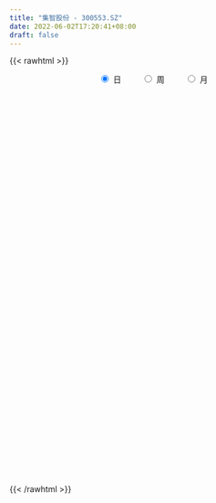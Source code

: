 ```yaml
---
title: "集智股份 - 300553.SZ"
date: 2022-06-02T17:20:41+08:00
draft: false
---
```

{{< rawhtml >}}
    <div style="text-align: center">
        <label style="padding: 1rem;"><input style="margin-right: .5rem" type="radio" name="period" value="D" checked onclick="period_change(this)">日</label>
        <label style="padding: 1rem;"><input style="margin-right: .5rem" type="radio" name="period" value="W" onclick="period_change(this)">周</label>
        <label style="padding: 1rem;"><input style="margin-right: .5rem" type="radio" name="period" value="M" onclick="period_change(this)">月</label>
    </div>
    <div id="chart" style="height: 700px;"></div> 
    <script type="text/javascript">
        const D_v = [2329.0,3218.0,6446.0,6210.93,5413.0,3472.0,4800.0,4028.0,3509.0,3926.0,3252.0,3404.0,7332.0,5811.0,5268.93,4559.0,4743.0,3405.0,14246.03,14517.24,8392.0,5097.0,4588.0,3905.0,3612.0,4736.0,3477.0,4555.0,4463.0,24744.67,15477.93,18235.24,9049.0,8050.0,6042.0,4484.0,4563.0,6042.0,5455.0,4165.0,2946.0,10030.0,7263.0,5226.0,11002.0,15880.93,10803.93,35881.0,49663.0,31903.0,22975.0,14839.0,12667.0,14887.0,21740.27,21833.75,11392.78,16136.78,10083.78,7266.0,20325.63,35066.72,22460.88,16913.0,23971.03,21809.03,20874.0,26190.03,17050.0,13338.85,12682.97,12625.9,11439.97,10590.12,15157.0,12155.0,11850.12,14364.0,7439.0,7422.0,6838.12,5230.12,6929.0,6146.0,4292.0,6129.0,7845.0,7114.0,3621.0,4165.0,4713.23,4066.48,2962.0,3488.0,3769.0,3030.97,2811.0,2035.1,2020.0,2239.0,2726.0,5511.0,5100.0,3158.0,5784.78,9227.0,4596.0,3797.0,4206.0,3359.0,3802.0,2610.0,2772.0,2955.21,4351.12,5575.03,5523.12,4320.0,4572.6,8953.0,4655.0,3219.78,5607.0,4857.0,3695.0,4349.78,3736.0,4301.0,6515.0,6170.0,4360.0,4411.12,7189.0,4974.0,3114.0,5951.0,29745.83,20670.6,28112.6,22133.0,14588.23,10885.0,9249.0,10646.0,8062.0,7560.0,6167.23,5602.85,6278.85,7251.0,6593.0,13162.0,16183.0,14206.0,6502.0,8854.9,7121.0,6992.0,13182.23,8792.0,7131.0,7607.9,8454.0,5835.97,11032.0,4586.0,4579.97,4958.0,3446.31,4913.0,3962.97,5039.0,3428.0,3801.0,3339.31,3458.67,2578.0,2642.0,3744.67,4295.0,3516.0,4230.0,2681.0,4208.0,19968.78,11934.0,6938.0,7583.0,7223.0,7083.0,6014.0,4666.0,6980.0,8033.0,10918.0,10257.38,7114.0,8153.38,6891.0,11172.0,3851.06,5019.0,4678.0,6293.0,3562.0,3738.0,3388.6,3646.0,2891.0,4950.0,6050.97,4335.6,4180.0,3062.0,5387.0,3517.0,3759.0,2635.51,4190.48,4311.0,3551.0,5860.91,4033.0,3569.23,4389.0,3774.1,5553.1,4345.03,4675.87,4747.0,2752.34,2232.0,2849.16,3655.0,3160.0,2194.0,2969.0,2476.0,5694.0,7524.0,6199.0,7689.2,4482.0,5175.0,8563.23,5609.0,3882.0,4386.0,3580.0,5602.0]
const D_histogram = [0.0,0.0089344729,0.0631853053,0.138384387,0.1146041076,0.1242210202,0.1501543267,0.1329204262,0.1064614028,0.1123788749,0.1207921999,0.1364352934,0.1695187513,0.1648259401,0.1312206154,0.0828705856,0.0563425186,0.0147599623,0.1241555354,0.2385624632,0.2461846633,0.2108044808,0.1709052886,0.1164740131,0.0816874611,-0.0010519064,-0.0354789478,-0.1392092585,-0.1593689542,0.0184997514,0.0360683554,0.1461664768,0.161375012,0.1191344132,0.0811191991,0.0424548943,-0.0221277598,-0.1499355246,-0.1450421869,-0.1858119863,-0.208607644,-0.1367804032,-0.0716402257,-0.0988203361,-0.0239471501,0.0082742303,-0.1015411129,0.2263579485,0.4305497163,0.5570059486,0.4360256647,0.3293165578,0.253626406,0.2020444245,0.2712011052,0.2286343154,0.1949711095,0.0667387144,-0.0006023319,-0.0683660166,0.0045214785,0.1291882114,0.0299524198,-0.0289887246,0.0904534088,0.1729218188,0.1515555412,0.2445717815,0.2060125168,0.1280175522,0.0233583121,-0.1481017747,-0.1983049934,-0.2543005363,-0.1770326971,-0.1890017754,-0.2666936155,-0.4211037542,-0.4760608906,-0.5661869143,-0.6225633278,-0.5966141262,-0.5324670292,-0.508430462,-0.5141028549,-0.4954456664,-0.5539235999,-0.6079188952,-0.580859977,-0.5790354437,-0.4679969724,-0.3226156063,-0.2340703878,-0.2037642809,-0.1083391584,-0.0011048263,0.0204822072,0.0688954719,0.079735661,0.0598940133,0.0064089669,-0.1023881879,-0.1901394329,-0.223928186,-0.2094872987,-0.3259170712,-0.3554308998,-0.3089649368,-0.3008472577,-0.2284370143,-0.1119847046,-0.0337656717,0.0528421403,0.1406854905,0.224377708,0.3248201015,0.4342227305,0.5099697048,0.4924803141,0.5701471065,0.5297773564,0.5209943362,0.5376640016,0.5260679628,0.4993552796,0.4723644407,0.3983124783,0.332837322,0.3513546739,0.341611481,0.2660240309,0.2163404362,0.0458817817,-0.0835933382,-0.1344542287,-0.0986070446,0.0875736834,0.110408529,0.2668143658,0.4279333057,0.4562258852,0.4619219877,0.3748842702,0.2442800176,0.0939351853,-0.039417427,-0.1812044826,-0.2285349345,-0.2430159247,-0.2075147366,-0.1739825825,-0.0913535423,0.0619593253,0.1122748078,0.0964163601,0.0096986467,-0.0141620623,-0.0101056554,0.0993274242,0.0716489294,-0.0291936144,-0.067794657,-0.1622087333,-0.1899216171,-0.367309382,-0.4241578064,-0.4423509825,-0.5294421932,-0.5677913399,-0.641846722,-0.5963672759,-0.5414464219,-0.4311987213,-0.3070242185,-0.2424716389,-0.245561832,-0.1997064438,-0.1921301045,-0.1249044525,-0.0739471187,-0.0056948768,0.0959978052,0.1384339436,0.2247902766,0.3387410657,0.4555838575,0.5109162964,0.5740460928,0.5870294319,0.5097656554,0.392865057,0.239122801,0.044276256,-0.1540950415,-0.3158456486,-0.4135351742,-0.5524390778,-0.7399053178,-0.7707972299,-0.6172122159,-0.4790895116,-0.3561687854,-0.2656390607,-0.1465829997,-0.0908590503,-0.0181940696,0.0109055167,-0.0169309187,-0.0138619114,0.0027051505,-0.0605723061,-0.0472715037,-0.0976051757,-0.157521072,-0.2518518399,-0.2250262095,-0.1965457728,-0.1246771481,-0.1056781521,-0.0063382936,0.095406713,0.0980198081,0.020269606,0.0002016337,-0.1830481622,-0.2734824777,-0.2678308016,-0.2667341342,-0.1785972767,-0.0981926088,-0.0578961275,0.0242039453,0.1115541195,0.1775781849,0.2072243321,0.2279975148,0.2339425585,0.2348541736,0.2741475227,0.3871436236,0.4731589901,0.6017698793,0.5938883434,0.6175782491,0.4950338537,0.3659004086,0.2424015621,0.1698373858,0.1121932619,0.0992138353]
const D_fast = [0.0,0.0111680912,0.0812152499,0.1910104284,0.1958811758,0.2365533435,0.3000252317,0.3160214377,0.316177765,0.3501899558,0.3888013309,0.4385532477,0.5140163934,0.5505300672,0.5497298963,0.5220975129,0.5096550756,0.4717625099,0.6121969669,0.7862445105,0.8554128764,0.8727338141,0.875560944,0.8502481718,0.8358834851,0.7528811409,0.7095843626,0.5710517372,0.511049803,0.6935434465,0.7201291393,0.86676888,0.9223211682,0.9098641727,0.8921287583,0.8640781771,0.793963583,0.6286719371,0.5973047281,0.5100819321,0.4351343633,0.4727665033,0.5199966244,0.4681114301,0.5369978285,0.5712877665,0.4360871451,0.8205756936,1.1324048904,1.39811261,1.3861387422,1.3617587747,1.3494752244,1.3484043491,1.4853613061,1.4999530951,1.5150326666,1.40348495,1.3359933208,1.2511381319,1.3251559966,1.4821197824,1.3903720957,1.3241837703,1.4662392558,1.5919381205,1.6084607282,1.7626199139,1.7755637784,1.7295732018,1.6307535398,1.4222680093,1.3224885422,1.2029178653,1.2359275302,1.176708008,1.0323427641,0.7726566868,0.5986843278,0.3670115755,0.1549943301,0.03179,-0.0371796602,-0.1402507084,-0.2744488151,-0.3796530432,-0.5766118767,-0.7825868958,-0.9007429718,-1.0436772994,-1.0496380713,-0.9849106068,-0.9548829852,-0.9755179486,-0.9071776156,-0.8002194902,-0.7735119048,-0.7078747721,-0.6771006678,-0.6819688122,-0.7338516168,-0.8682458186,-1.0035319218,-1.0933027214,-1.1312336588,-1.3291426991,-1.4475142527,-1.4782895239,-1.5453836592,-1.5300826694,-1.4416265359,-1.3718489209,-1.2720305738,-1.1490158509,-1.0092292065,-0.8275817876,-0.609623476,-0.4063840755,-0.3007533876,-0.0805498186,0.0115247704,0.1329903342,0.2840760001,0.403996952,0.5021230886,0.5932233599,0.618749517,0.6364836912,0.7428397116,0.818499389,0.8094179466,0.8138194609,0.6548312519,0.5044577974,0.4199833497,0.4311787727,0.6392529215,0.6896898994,0.9127993277,1.180901594,1.3232506448,1.4444272443,1.4511105943,1.3815763461,1.2547153101,1.1115083411,0.9244201649,0.8199559793,0.744721008,0.7283435118,0.7183800204,0.7781706751,0.946973374,1.0253575583,1.0336032007,0.949310149,0.9219089244,0.9234389174,1.0577038531,1.0479375906,0.9397966433,0.8842469364,0.7492806768,0.6740873888,0.4048722783,0.2419844023,0.1132034806,-0.1062482784,-0.2865452601,-0.5210623226,-0.6246746956,-0.7051154471,-0.7026674268,-0.6552489787,-0.6513143087,-0.7157949598,-0.7198661826,-0.7603223694,-0.7243228306,-0.6918522764,-0.6250237537,-0.4993316204,-0.4222869961,-0.2797330939,-0.0810970384,0.1496417177,0.3327032307,0.5393445503,0.6990852474,0.7492628847,0.7305785506,0.6366169948,0.4528395138,0.2159444559,-0.0247675633,-0.2258408824,-0.5028545555,-0.8752971249,-1.0988883446,-1.0996063845,-1.0812560582,-1.0473775283,-1.0232575687,-0.9408472577,-0.9078380709,-0.8397216075,-0.8078956421,-0.8399648072,-0.8403612777,-0.8231179281,-0.9015384613,-0.9000555348,-0.9747905008,-1.074086665,-1.2313803929,-1.2608113149,-1.2814673214,-1.2407679838,-1.2481885257,-1.1504332406,-1.0248365558,-0.9977185087,-1.0704013093,-1.0904188732,-1.3194307096,-1.4782356445,-1.5395416688,-1.605128535,-1.5616409966,-1.5057844809,-1.4799620315,-1.3918109724,-1.2765722684,-1.1661536567,-1.0847014264,-1.0069288651,-0.9424981818,-0.8828730233,-0.7750427934,-0.5652607866,-0.3609556727,-0.0819023136,0.0586882363,0.2367727043,0.2379867724,0.2003284294,0.1374299735,0.1073251436,0.0777293351,0.0895533674]
const D_slow = [0.0,0.0022336182,0.0180299446,0.0526260413,0.0812770682,0.1123323233,0.149870905,0.1831010115,0.2097163622,0.2378110809,0.2680091309,0.3021179543,0.3444976421,0.3857041271,0.418509281,0.4392269274,0.453312557,0.4570025476,0.4880414314,0.5476820473,0.6092282131,0.6619293333,0.7046556554,0.7337741587,0.754196024,0.7539330474,0.7450633104,0.7102609958,0.6704187572,0.6750436951,0.6840607839,0.7206024031,0.7609461561,0.7907297594,0.8110095592,0.8216232828,0.8160913428,0.7786074617,0.742346915,0.6958939184,0.6437420074,0.6095469066,0.5916368501,0.5669317661,0.5609449786,0.5630135362,0.537628258,0.5942177451,0.7018551742,0.8411066613,0.9501130775,1.032442217,1.0958488184,1.1463599246,1.2141602009,1.2713187797,1.3200615571,1.3367462357,1.3365956527,1.3195041486,1.3206345182,1.352931571,1.360419676,1.3531724948,1.375785847,1.4190163017,1.456905187,1.5180481324,1.5695512616,1.6015556496,1.6073952277,1.570369784,1.5207935356,1.4572184016,1.4129602273,1.3657097834,1.2990363796,1.193760441,1.0747452184,0.9331984898,0.7775576579,0.6284041263,0.495287369,0.3681797535,0.2396540398,0.1157926232,-0.0226882768,-0.1746680006,-0.3198829948,-0.4646418557,-0.5816410988,-0.6622950004,-0.7208125974,-0.7717536676,-0.7988384572,-0.7991146638,-0.793994112,-0.776770244,-0.7568363288,-0.7418628255,-0.7402605837,-0.7658576307,-0.8133924889,-0.8693745354,-0.9217463601,-1.0032256279,-1.0920833529,-1.1693245871,-1.2445364015,-1.3016456551,-1.3296418312,-1.3380832492,-1.3248727141,-1.2897013415,-1.2336069145,-1.1524018891,-1.0438462065,-0.9163537803,-0.7932337017,-0.6506969251,-0.518252586,-0.388004002,-0.2535880016,-0.1220710109,0.002767809,0.1208589192,0.2204370388,0.3036463693,0.3914850377,0.476887908,0.5433939157,0.5974790247,0.6089494702,0.5880511356,0.5544375784,0.5297858173,0.5516792381,0.5792813704,0.6459849619,0.7529682883,0.8670247596,0.9825052565,1.0762263241,1.1372963285,1.1607801248,1.1509257681,1.1056246474,1.0484909138,0.9877369326,0.9358582485,0.8923626029,0.8695242173,0.8850140486,0.9130827506,0.9371868406,0.9396115023,0.9360709867,0.9335445728,0.9583764289,0.9762886612,0.9689902576,0.9520415934,0.9114894101,0.8640090058,0.7721816603,0.6661422087,0.5555544631,0.4231939148,0.2812460798,0.1207843993,-0.0283074197,-0.1636690251,-0.2714687055,-0.3482247601,-0.4088426698,-0.4702331278,-0.5201597388,-0.5681922649,-0.599418378,-0.6179051577,-0.6193288769,-0.5953294256,-0.5607209397,-0.5045233706,-0.4198381041,-0.3059421398,-0.1782130657,-0.0347015425,0.1120558155,0.2394972293,0.3377134936,0.3974941938,0.4085632578,0.3700394975,0.2910780853,0.1876942918,0.0495845223,-0.1353918071,-0.3280911146,-0.4823941686,-0.6021665465,-0.6912087429,-0.757618508,-0.794264258,-0.8169790206,-0.8215275379,-0.8188011588,-0.8230338884,-0.8264993663,-0.8258230787,-0.8409661552,-0.8527840311,-0.877185325,-0.916565593,-0.979528553,-1.0357851054,-1.0849215486,-1.1160908356,-1.1425103736,-1.144094947,-1.1202432688,-1.0957383168,-1.0906709153,-1.0906205068,-1.1363825474,-1.2047531668,-1.2717108672,-1.3383944008,-1.3830437199,-1.4075918721,-1.422065904,-1.4160149177,-1.3881263878,-1.3437318416,-1.2919257586,-1.2349263799,-1.1764407402,-1.1177271969,-1.0491903162,-0.9524044103,-0.8341146627,-0.6836721929,-0.5352001071,-0.3808055448,-0.2570470814,-0.1655719792,-0.1049715887,-0.0625122422,-0.0344639267,-0.0096604679]
const D_data = [['2021-05-24', 27.36, 27.52, 27.36, 27.69],['2021-05-25', 27.77, 27.66, 27.36, 27.99],['2021-05-26', 28.0, 28.43, 28.0, 28.84],['2021-05-27', 28.42, 29.13, 28.3, 29.33],['2021-05-28', 29.0, 28.14, 28.02, 29.26],['2021-05-31', 28.14, 28.63, 27.86, 28.69],['2021-06-01', 28.73, 29.06, 28.44, 29.11],['2021-06-02', 28.8, 28.68, 28.56, 29.27],['2021-06-03', 28.52, 28.57, 28.51, 29.18],['2021-06-04', 28.58, 29.04, 28.52, 29.07],['2021-06-07', 29.09, 29.24, 28.88, 29.35],['2021-06-08', 29.25, 29.54, 28.94, 29.57],['2021-06-09', 29.39, 30.06, 29.12, 30.52],['2021-06-10', 30.22, 29.85, 29.61, 30.99],['2021-06-11', 30.0, 29.56, 29.55, 30.58],['2021-06-15', 29.29, 29.3, 28.89, 29.83],['2021-06-16', 29.58, 29.49, 29.15, 30.25],['2021-06-17', 29.28, 29.21, 29.0, 30.05],['2021-06-18', 29.22, 31.41, 29.22, 31.41],['2021-06-21', 30.9, 32.3, 30.58, 32.57],['2021-06-22', 32.3, 31.57, 31.39, 32.39],['2021-06-23', 31.25, 31.23, 31.12, 31.9],['2021-06-24', 31.23, 31.22, 31.14, 32.17],['2021-06-25', 31.1, 31.0, 30.6, 31.47],['2021-06-28', 30.99, 31.19, 30.56, 31.27],['2021-06-29', 31.19, 30.41, 30.3, 31.9],['2021-06-30', 30.25, 30.79, 30.18, 31.19],['2021-07-01', 30.81, 29.58, 29.58, 31.0],['2021-07-02', 29.65, 30.27, 29.36, 30.34],['2021-07-05', 30.23, 33.22, 30.23, 36.28],['2021-07-06', 32.8, 31.86, 31.49, 33.0],['2021-07-07', 32.17, 33.54, 31.98, 33.71],['2021-07-08', 33.98, 32.92, 32.81, 34.24],['2021-07-09', 32.92, 32.35, 31.99, 33.15],['2021-07-12', 32.36, 32.38, 32.28, 33.32],['2021-07-13', 32.5, 32.33, 31.88, 32.5],['2021-07-14', 32.33, 31.85, 31.55, 32.46],['2021-07-15', 31.66, 30.58, 30.1, 31.85],['2021-07-16', 30.65, 31.9, 30.65, 31.98],['2021-07-19', 31.74, 31.2, 30.8, 31.79],['2021-07-20', 30.93, 31.19, 30.83, 31.36],['2021-07-21', 31.19, 32.46, 31.19, 33.5],['2021-07-22', 32.52, 32.75, 32.31, 33.67],['2021-07-23', 32.61, 31.71, 31.68, 32.86],['2021-07-26', 31.9, 33.15, 31.56, 33.4],['2021-07-27', 32.6, 32.98, 32.51, 34.52],['2021-07-28', 32.61, 31.03, 30.2, 32.96],['2021-07-29', 32.0, 37.24, 31.57, 37.24],['2021-07-30', 38.17, 37.49, 35.5, 39.11],['2021-08-02', 36.89, 37.92, 35.0, 38.2],['2021-08-03', 36.66, 35.36, 35.32, 37.72],['2021-08-04', 34.88, 35.37, 34.76, 36.12],['2021-08-05', 35.2, 35.65, 34.84, 36.33],['2021-08-06', 35.62, 35.95, 33.5, 35.96],['2021-08-09', 35.67, 37.87, 35.41, 38.12],['2021-08-10', 37.87, 36.92, 36.71, 38.83],['2021-08-11', 37.07, 37.18, 36.5, 37.69],['2021-08-12', 37.42, 35.85, 35.8, 38.27],['2021-08-13', 36.05, 36.3, 35.07, 36.74],['2021-08-16', 36.25, 36.09, 35.06, 36.28],['2021-08-17', 36.0, 38.03, 35.52, 38.08],['2021-08-18', 38.6, 39.46, 38.21, 43.95],['2021-08-19', 39.46, 36.98, 36.6, 39.85],['2021-08-20', 36.2, 37.25, 35.33, 37.98],['2021-08-23', 36.93, 39.87, 36.93, 39.87],['2021-08-24', 40.0, 40.26, 39.01, 40.98],['2021-08-25', 40.26, 39.46, 39.16, 42.42],['2021-08-26', 40.27, 41.46, 39.51, 41.92],['2021-08-27', 40.75, 40.36, 39.63, 41.09],['2021-08-30', 39.6, 39.91, 39.26, 40.65],['2021-08-31', 39.32, 39.37, 38.56, 40.5],['2021-09-01', 39.37, 37.96, 37.7, 39.54],['2021-09-02', 37.88, 38.96, 37.86, 39.9],['2021-09-03', 39.48, 38.63, 38.38, 40.24],['2021-09-06', 38.99, 40.39, 38.5, 40.45],['2021-09-07', 40.31, 39.5, 39.2, 40.4],['2021-09-08', 39.72, 38.44, 38.37, 39.83],['2021-09-09', 38.38, 36.75, 36.66, 38.7],['2021-09-10', 37.09, 37.23, 36.42, 37.46],['2021-09-13', 36.99, 36.12, 35.89, 37.43],['2021-09-14', 36.39, 35.79, 35.67, 36.74],['2021-09-15', 35.87, 36.35, 35.28, 36.87],['2021-09-16', 36.6, 36.7, 35.81, 37.34],['2021-09-17', 36.5, 36.08, 35.3, 36.96],['2021-09-22', 36.08, 35.39, 35.31, 36.29],['2021-09-23', 35.21, 35.35, 34.79, 35.94],['2021-09-24', 35.34, 33.86, 33.8, 35.51],['2021-09-27', 34.3, 33.13, 32.62, 34.45],['2021-09-28', 33.1, 33.56, 32.82, 33.87],['2021-09-29', 33.56, 32.8, 32.8, 33.93],['2021-09-30', 33.18, 33.98, 32.81, 34.28],['2021-10-08', 34.39, 34.7, 34.05, 34.92],['2021-10-11', 34.48, 34.3, 33.99, 34.65],['2021-10-12', 34.34, 33.61, 33.3, 34.49],['2021-10-13', 33.42, 34.53, 33.42, 34.8],['2021-10-14', 34.34, 35.07, 34.21, 35.13],['2021-10-15', 34.84, 34.24, 34.08, 35.16],['2021-10-18', 34.17, 34.69, 34.13, 34.8],['2021-10-19', 34.69, 34.33, 34.23, 35.08],['2021-10-20', 34.33, 33.87, 33.69, 34.41],['2021-10-21', 34.0, 33.17, 33.0, 34.0],['2021-10-22', 33.45, 31.89, 31.82, 33.45],['2021-10-25', 32.15, 31.39, 30.91, 32.15],['2021-10-26', 31.49, 31.45, 31.13, 31.95],['2021-10-27', 31.46, 31.7, 30.92, 32.11],['2021-10-28', 31.65, 29.43, 29.22, 31.7],['2021-10-29', 29.17, 29.7, 28.97, 30.08],['2021-11-01', 29.83, 30.27, 29.3, 30.38],['2021-11-02', 30.37, 29.52, 29.2, 30.85],['2021-11-03', 29.66, 30.15, 29.27, 30.4],['2021-11-04', 30.42, 30.89, 29.83, 31.25],['2021-11-05', 30.89, 30.69, 30.42, 31.39],['2021-11-08', 30.42, 31.06, 30.42, 31.24],['2021-11-09', 31.06, 31.44, 30.83, 31.5],['2021-11-10', 31.4, 31.82, 31.1, 31.85],['2021-11-11', 31.8, 32.58, 31.71, 32.83],['2021-11-12', 32.54, 33.41, 32.28, 33.5],['2021-11-15', 33.59, 33.73, 33.21, 33.98],['2021-11-16', 33.5, 33.0, 32.91, 33.93],['2021-11-17', 33.13, 34.68, 32.84, 34.86],['2021-11-18', 34.77, 33.66, 33.65, 35.0],['2021-11-19', 33.66, 34.28, 33.5, 34.58],['2021-11-22', 34.13, 35.0, 34.01, 35.65],['2021-11-23', 34.9, 35.06, 34.71, 35.98],['2021-11-24', 35.17, 35.17, 34.89, 35.45],['2021-11-25', 35.38, 35.42, 34.92, 35.75],['2021-11-26', 35.3, 34.93, 34.45, 35.51],['2021-11-29', 34.63, 34.99, 34.31, 35.44],['2021-11-30', 35.15, 36.24, 34.8, 36.29],['2021-12-01', 36.0, 36.25, 35.8, 37.0],['2021-12-02', 36.5, 35.51, 35.4, 36.5],['2021-12-03', 35.52, 35.77, 35.21, 36.1],['2021-12-06', 35.88, 33.85, 33.69, 36.09],['2021-12-07', 34.27, 33.62, 33.35, 35.35],['2021-12-08', 33.86, 34.11, 33.6, 34.3],['2021-12-09', 34.25, 35.14, 33.84, 35.71],['2021-12-10', 37.23, 37.7, 36.11, 40.97],['2021-12-13', 37.08, 36.38, 36.02, 37.5],['2021-12-14', 36.16, 38.78, 35.8, 39.98],['2021-12-15', 38.41, 40.08, 37.98, 40.1],['2021-12-16', 40.69, 39.4, 39.21, 40.96],['2021-12-17', 39.2, 39.71, 38.72, 40.53],['2021-12-20', 39.71, 38.81, 38.69, 40.4],['2021-12-21', 38.82, 38.08, 37.92, 39.17],['2021-12-22', 38.3, 37.37, 37.26, 38.3],['2021-12-23', 37.55, 37.0, 36.73, 37.69],['2021-12-24', 37.1, 36.22, 36.04, 37.45],['2021-12-27', 36.48, 36.88, 35.91, 37.4],['2021-12-28', 37.1, 37.08, 36.99, 38.0],['2021-12-29', 37.09, 37.72, 36.03, 37.96],['2021-12-30', 37.69, 37.86, 37.69, 38.49],['2021-12-31', 37.98, 38.81, 37.51, 40.29],['2022-01-04', 38.88, 40.45, 38.3, 40.99],['2022-01-05', 40.24, 39.91, 39.28, 40.95],['2022-01-06', 39.71, 39.39, 39.31, 40.52],['2022-01-07', 39.38, 38.4, 38.27, 39.88],['2022-01-10', 38.0, 39.02, 37.81, 39.72],['2022-01-11', 39.28, 39.44, 39.06, 40.5],['2022-01-12', 39.8, 41.24, 39.4, 41.42],['2022-01-13', 41.05, 39.95, 39.89, 41.05],['2022-01-14', 40.19, 38.84, 38.76, 40.39],['2022-01-17', 38.58, 39.34, 38.39, 39.82],['2022-01-18', 39.35, 38.32, 38.05, 39.68],['2022-01-19', 38.18, 38.81, 37.8, 39.42],['2022-01-20', 38.81, 36.27, 36.2, 38.81],['2022-01-21', 36.21, 36.93, 36.08, 37.21],['2022-01-24', 36.92, 36.95, 36.42, 37.51],['2022-01-25', 36.96, 35.48, 35.35, 37.48],['2022-01-26', 35.4, 35.36, 35.06, 36.18],['2022-01-27', 35.48, 34.15, 34.01, 35.8],['2022-01-28', 34.16, 35.08, 34.11, 35.38],['2022-02-07', 36.16, 35.0, 34.55, 36.2],['2022-02-08', 35.01, 35.72, 34.91, 35.9],['2022-02-09', 35.72, 36.19, 35.7, 36.2],['2022-02-10', 36.19, 35.68, 35.22, 36.3],['2022-02-11', 35.5, 34.74, 34.56, 35.66],['2022-02-14', 34.1, 35.22, 34.1, 35.46],['2022-02-15', 35.22, 34.65, 34.3, 35.27],['2022-02-16', 34.68, 35.39, 34.66, 35.6],['2022-02-17', 35.28, 35.34, 35.2, 35.95],['2022-02-18', 35.02, 35.76, 34.66, 35.87],['2022-02-21', 35.76, 36.59, 35.5, 36.78],['2022-02-22', 36.57, 36.25, 35.89, 36.58],['2022-02-23', 36.36, 37.22, 36.27, 37.3],['2022-02-24', 38.0, 38.27, 37.0, 39.98],['2022-02-25', 37.57, 39.2, 37.57, 39.58],['2022-02-28', 39.0, 39.25, 38.25, 39.48],['2022-03-01', 39.1, 40.09, 38.78, 40.24],['2022-03-02', 39.84, 40.14, 39.63, 40.39],['2022-03-03', 40.14, 39.3, 39.15, 40.23],['2022-03-04', 39.2, 38.68, 38.55, 39.5],['2022-03-07', 38.7, 37.79, 37.57, 38.75],['2022-03-08', 37.96, 36.5, 36.3, 38.0],['2022-03-09', 36.5, 35.4, 34.26, 37.11],['2022-03-10', 35.88, 34.74, 34.67, 36.4],['2022-03-11', 34.38, 34.58, 33.0, 34.58],['2022-03-14', 34.11, 33.05, 32.9, 34.27],['2022-03-15', 32.82, 31.03, 30.95, 33.08],['2022-03-16', 31.15, 31.76, 30.71, 31.95],['2022-03-17', 31.86, 33.79, 31.86, 34.28],['2022-03-18', 33.79, 33.87, 33.37, 34.09],['2022-03-21', 33.86, 33.96, 33.45, 34.15],['2022-03-22', 33.95, 33.78, 33.34, 33.95],['2022-03-23', 33.99, 34.43, 33.6, 35.05],['2022-03-24', 34.35, 33.9, 33.69, 34.35],['2022-03-25', 34.34, 34.3, 33.5, 34.77],['2022-03-28', 34.59, 33.91, 33.51, 34.6],['2022-03-29', 33.91, 33.08, 32.83, 33.99],['2022-03-30', 33.18, 33.27, 32.69, 33.67],['2022-03-31', 33.2, 33.37, 32.92, 33.96],['2022-04-01', 33.27, 32.1, 31.94, 33.27],['2022-04-06', 32.12, 32.76, 31.69, 33.13],['2022-04-07', 32.76, 31.68, 31.38, 32.95],['2022-04-08', 31.7, 31.03, 30.91, 31.98],['2022-04-11', 30.95, 29.88, 29.61, 30.98],['2022-04-12', 30.0, 30.88, 29.59, 30.96],['2022-04-13', 30.84, 30.73, 30.23, 31.31],['2022-04-14', 31.08, 31.26, 30.58, 31.31],['2022-04-15', 31.09, 30.59, 30.02, 31.2],['2022-04-18', 30.61, 31.71, 29.89, 31.73],['2022-04-19', 31.42, 32.16, 31.39, 32.19],['2022-04-20', 31.26, 31.12, 30.55, 31.73],['2022-04-21', 30.99, 29.8, 29.78, 30.99],['2022-04-22', 29.8, 30.11, 29.12, 30.47],['2022-04-25', 29.38, 27.28, 27.18, 29.68],['2022-04-26', 27.59, 27.35, 26.54, 27.77],['2022-04-27', 27.0, 27.93, 26.32, 28.0],['2022-04-28', 27.74, 27.49, 26.67, 27.91],['2022-04-29', 27.28, 28.45, 27.1, 28.76],['2022-05-05', 28.6, 28.5, 28.18, 29.11],['2022-05-06', 28.34, 28.06, 27.39, 28.57],['2022-05-09', 27.8, 28.7, 27.8, 28.74],['2022-05-10', 28.41, 29.08, 28.01, 29.08],['2022-05-11', 28.78, 29.15, 28.78, 29.7],['2022-05-12', 28.9, 28.92, 28.55, 29.46],['2022-05-13', 29.12, 28.94, 28.8, 29.36],['2022-05-16', 28.84, 28.84, 28.73, 29.37],['2022-05-17', 28.84, 28.82, 28.08, 29.11],['2022-05-18', 29.29, 29.46, 28.83, 29.78],['2022-05-19', 29.29, 30.92, 29.0, 31.12],['2022-05-20', 30.79, 31.34, 30.65, 31.44],['2022-05-23', 31.28, 32.78, 31.11, 33.33],['2022-05-24', 32.9, 31.79, 31.78, 33.17],['2022-05-25', 31.8, 32.65, 31.71, 32.8],['2022-05-26', 32.65, 30.95, 30.78, 32.66],['2022-05-27', 30.72, 30.5, 30.28, 31.16],['2022-05-30', 30.69, 30.11, 29.89, 30.69],['2022-05-31', 30.11, 30.37, 29.85, 30.5],['2022-06-01', 30.3, 30.31, 30.02, 30.81],['2022-06-02', 30.31, 30.76, 29.88, 30.98]]
const W_v = [21993.0,18718.0,14020.0,11519.0,20437.0,14847.28,37907.84,30151.75,17846.18,25720.44,22360.0,23709.24,20093.9,19233.48,14851.24,15275.5,24378.0,9753.4,6431.0,8400.4,5515.4,11015.18,9681.0,5563.18,6638.0,14973.0,8030.0,9292.0,9725.18,3198.09,1822.38,7542.69,10357.69,12083.0,11217.0,25810.97,23865.5,24985.52,18332.69,40559.74,14490.69,92163.04,51168.82,58500.13,58749.85,52528.77,34614.0,21626.01,22309.76,23222.9,21307.28,15677.51,13855.61,10435.01,7535.3,13041.6,8219.03,6128.01,7438.2,6003.48,5447.25,5820.52,10221.51,13274.4,13828.7,11608.83,11573.39,53274.45,58951.42,41380.6,18719.78,11848.0,8294.8,11588.0,6449.0,17535.0,11510.9,17401.8,13645.9,11253.0,17478.8,29284.14,34131.66,32223.17,26501.06,21522.0,28709.22,33292.25,88656.66,36208.87,8251.08,14584.08,16878.0,10564.27,12988.31,10059.53,134468.58,69039.35,35502.62,26273.61,18553.21,23144.89,54107.79,31748.03,50112.0,58967.25,43962.3,31278.08,45082.4,28857.38,29174.26,37566.62,4403.19,13001.81,18641.76,13056.09,13251.53,13491.82,9803.1,6139.4,5259.5,6262.35,7412.0,11761.0,9536.0,9420.83,13271.26,15261.6,17413.88,19483.01,13792.61,19971.36,24543.0,32818.68,31245.5,17801.97,11341.27,9110.4,27666.19,13297.24,15704.57,12407.0,3751.26,5365.27,8139.0,12966.62,17186.2,8942.47,11369.41,5002.12,12356.94,27092.47,30593.4,19791.6,12587.0,25582.5,20512.55,16441.7,33138.25,31775.94,58210.21,24082.88,13200.9,6886.0,3509.0,22258.27,192213.12,113974.43,74610.51,57091.52,49435.28,81927.97,31545.53,25284.4,29640.0,31159.4,22551.22,40744.85,39909.27,39581.38,23626.0,24633.0,12345.0,10489.71,26754.98,22005.0,20729.0,64432.86,34145.75,24565.5,34060.25,25901.0,26438.0,23777.64,7399.0,15780.0,12707.0,23616.93,19735.0,25067.93,26953.03,36499.24,20843.0,75556.84,26586.0,29630.0,123230.86,97271.0,81187.36,102032.23,109894.09,60677.81,60965.12,32565.24,18266.0,19613.23,4066.48,16060.97,14531.1,27865.78,17774.0,21176.48,25720.38,22244.78,25757.12,50973.83,96389.43,41684.23,38887.7,45745.9,43218.23,37515.87,21860.25,19065.98,16775.67,43021.78,34841.0,40854.38,37181.44,23290.0,20926.57,11577.6,19488.99,21325.14,22737.1,7499.34,14090.16,24862.0,31518.43,17450.0]
const W_histogram = [0.0,0.0491396011,0.0421516579,0.0391830794,0.1760080498,0.3175743161,0.6281896033,0.8228302797,0.8331459789,0.8812057787,0.7767255137,0.803704628,0.5447968025,0.4183360987,0.1278485427,0.08708402,-0.3083144988,-0.5848340855,-0.6778403026,-0.8989304856,-0.9792550525,-1.133386424,-1.161656743,-1.1522207066,-1.0710708477,-0.9678448057,-0.8501581457,-1.0760839417,-1.3607699615,-1.4083517376,-1.318209526,-1.0726279178,-0.6647441216,-0.4640933316,-0.3779039696,0.0291940099,0.3333117552,0.5325689096,0.4100206031,0.4511921569,0.4903234227,0.8230354938,0.8564867291,0.9430830471,0.9892921272,1.0240172383,0.7251109277,0.1921786189,0.0193331817,-0.1274837618,-0.1995836473,-0.2525266735,-0.2167213179,-0.3589695163,-0.4111756618,-0.4734707382,-0.4886050135,-0.4741873489,-0.3566828134,-0.2711715134,-0.131081816,-0.0978455019,-0.3156206297,-0.3301449266,-0.2649012868,-0.1097192306,0.019921165,0.4164433683,0.7747115386,0.6934247493,0.5524651566,0.3949120245,0.3255767537,0.2876239246,0.3115183039,0.3645565994,0.3914071788,0.2144729322,0.0723972328,0.0807065917,0.1513841994,0.3075188995,0.4113278637,0.4600063176,0.5707235154,0.5753744694,0.7021665892,0.5405266528,0.6941878591,0.5080642646,0.2535006888,0.0064595442,-0.1737915028,-0.294676527,-0.2902950252,-0.3894854546,-0.1237560339,0.0456199694,0.0498940746,0.0620286458,0.023429324,0.0462602802,0.1062922715,0.1626393776,0.2727028,0.2798552831,0.3178570639,0.2020848477,0.3254757699,0.3854282786,0.3728795913,0.2208845482,0.0604274049,-0.0262223096,-0.2177239702,-0.259555028,-0.2781813334,-0.3004363721,-0.4571315233,-0.4756840214,-0.4611160157,-0.3553019918,-0.257660653,-0.1498895786,-0.0921314225,-0.0028059926,0.0843982323,0.1240276955,0.1346689767,-0.068367619,-0.1884029767,-0.0576017381,-0.1407053718,0.1330872886,0.073469493,-0.015390777,-0.1032083198,-0.150433813,-0.1674839584,-0.2613481029,-0.2842461535,-0.3642004386,-0.367043192,-0.358858942,-0.351670596,-0.2036447229,-0.0703667253,-0.0405888826,0.0313386031,0.0511760171,0.0914528471,0.2353946787,0.2964688604,0.3004495294,0.3717744241,0.4213726296,0.4340090781,0.4862828357,0.5372156949,0.5406558622,0.3118902859,0.2558270197,0.0921096528,-0.043280621,-0.0586316753,0.0538861964,0.5398334866,0.5292257203,0.4728563867,0.4209524828,0.4878424946,0.2333695753,-0.0616624287,-0.3907601873,-0.6949874589,-0.9820486939,-1.1912862998,-1.4739934233,-1.6543822791,-1.6208432726,-1.6076356433,-1.5091112472,-1.4086149742,-1.1353563835,-0.8389409925,-0.5282361267,-0.388308173,-0.1365937477,-0.002558088,0.0660145004,0.2436115248,0.4503216587,0.5077017651,0.4456215825,0.3677024099,0.3730851549,0.3619006953,0.4039113597,0.4837989528,0.5578858434,0.708059167,0.7522079287,0.7054521116,0.7818898501,0.7682951553,0.7138240246,1.015952306,1.0562912668,1.0486390012,1.047208447,1.185211887,1.0917966543,0.8768010655,0.6108276978,0.2571681091,0.0158351112,-0.1041881743,-0.2169524408,-0.4393765116,-0.7076611319,-0.7860732592,-0.6291703146,-0.4496302252,-0.2783284878,-0.1084105869,0.121540918,0.3818942819,0.2957872231,0.3843765949,0.3854892401,0.3850812475,0.2328923481,-0.0031536385,-0.1830138419,-0.2310201676,-0.0389011781,0.0410232271,-0.1821242657,-0.3667766141,-0.4440330756,-0.616754379,-0.7667371918,-0.8526529348,-0.8945181725,-0.9798448174,-1.004657569,-0.9069024084,-0.6383786789,-0.482211213,-0.333354546]
const W_fast = [0.0,0.0614245014,0.0649744726,0.071801664,0.2526286469,0.4735884922,0.9412511802,1.3415994265,1.5602016204,1.8285628649,1.9182639783,2.1461692497,2.0234606247,2.0015839456,1.7430585253,1.7240650076,1.2515878641,0.828859756,0.5663934633,0.1205706589,-0.2045676711,-0.6420456486,-0.9607301534,-1.2393492936,-1.4259671466,-1.5647023061,-1.6595551825,-2.154501964,-2.7793804741,-3.1790501846,-3.4184603545,-3.4410357258,-3.1993379599,-3.1147105028,-3.1229971333,-2.7086006513,-2.3211549672,-1.9887555854,-2.0087987411,-1.8548291481,-1.6931170266,-1.1546460821,-0.9070731645,-0.5847060847,-0.2911739728,-0.0004445521,-0.1180731308,-0.6029607849,-0.7709729266,-0.9496608106,-1.0716566079,-1.1877313025,-1.2061062764,-1.4380968539,-1.5930969148,-1.7737596758,-1.9110452045,-2.015174377,-1.986840545,-1.9691221233,-1.8618028799,-1.8530279413,-2.1497082265,-2.246768755,-2.2477504369,-2.1199981884,-1.9853775015,-1.4847444562,-0.9327984012,-0.8407290032,-0.8435723067,-0.9023974327,-0.8903385151,-0.856385363,-0.7546114077,-0.6104339624,-0.4857315882,-0.6090476018,-0.733023993,-0.7045379862,-0.5960143286,-0.3629999037,-0.1563589736,0.0073210597,0.2607191363,0.4092137077,0.7115474749,0.6850392016,1.0122473726,0.9531398443,0.7619514407,0.5165251821,0.2928262595,0.0982721035,0.030079849,-0.166481944,0.0683084682,0.2490894638,0.2658370876,0.2934788204,0.2607368296,0.2951328558,0.381737915,0.4787448655,0.6569839878,0.7341002918,0.8515663385,0.7863153343,0.9910751989,1.1473847772,1.2280559878,1.1312820818,0.9859317897,0.8927264978,0.6467938446,0.5400740298,0.4519023911,0.3545382594,0.0835602273,-0.0539132761,-0.1546242743,-0.1376357484,-0.1044095728,-0.0341108931,0.0006144075,0.0892383391,0.1975421222,0.2681785092,0.3124870346,0.0923585341,-0.0747775678,0.0416232364,-0.0766567403,0.2304077423,0.1891573198,0.0964493556,-0.0171702671,-0.1020042135,-0.1609253486,-0.3201265188,-0.4140861078,-0.5850905025,-0.6796940539,-0.7612245394,-0.8419538424,-0.74483915,-0.6291528337,-0.6095222117,-0.5297600753,-0.497128657,-0.4339886152,-0.2311981139,-0.096006717,-0.0169136657,0.147354835,0.3022961979,0.4234349159,0.5972793825,0.7825161653,0.9211202982,0.7703272934,0.7782207821,0.6375308284,0.4913203994,0.4613114263,0.587300847,1.2082065089,1.3299051727,1.3917499357,1.4450841526,1.6339347879,1.4378042625,1.1273566513,0.7005688459,0.2225947095,-0.3099786989,-0.8170378798,-1.4682433591,-2.0622277847,-2.4338995963,-2.8226008779,-3.1013542936,-3.3530117641,-3.3635922693,-3.2769121264,-3.0982662923,-3.0554153818,-2.8378493935,-2.7044532557,-2.6193770423,-2.3808771367,-2.0615865881,-1.8772810404,-1.8279558273,-1.8139493974,-1.7152953638,-1.6360046495,-1.4930161452,-1.2921788139,-1.0786204625,-0.7514323471,-0.5192316032,-0.3896243924,-0.1177141914,0.0607649027,0.1847497781,0.740866136,1.0452779134,1.2997853981,1.5601569557,1.9944633674,2.1739972983,2.1782019759,2.0649355326,1.7755679713,1.5381937512,1.392123422,1.2251210454,0.8928528466,0.4476529434,0.1727225013,0.1723328672,0.2394654004,0.3411850158,0.4840002699,0.7443370044,1.1001639387,1.0880036857,1.2726872062,1.3701721615,1.4660344807,1.3720686684,1.1352342722,0.9096206082,0.8038592406,0.9862529357,1.0764331476,0.8077545883,0.5314080865,0.3431433561,0.0162334579,-0.3254336528,-0.6245126295,-0.8900074103,-1.2202952596,-1.4962724035,-1.6252428449,-1.5163137852,-1.4806991226,-1.4151810921]
const W_slow = [0.0,0.0122849003,0.0228228147,0.0326185846,0.0766205971,0.1560141761,0.3130615769,0.5187691468,0.7270556415,0.9473570862,1.1415384646,1.3424646217,1.4786638223,1.5832478469,1.6152099826,1.6369809876,1.5599023629,1.4136938415,1.2442337659,1.0195011445,0.7746873814,0.4913407754,0.2009265896,-0.087128587,-0.3548962989,-0.5968575004,-0.8093970368,-1.0784180222,-1.4186105126,-1.770698447,-2.1002508285,-2.3684078079,-2.5345938383,-2.6506171712,-2.7450931636,-2.7377946612,-2.6544667224,-2.521324495,-2.4188193442,-2.306021305,-2.1834404493,-1.9776815759,-1.7635598936,-1.5277891318,-1.2804661,-1.0244617904,-0.8431840585,-0.7951394038,-0.7903061083,-0.8221770488,-0.8720729606,-0.935204629,-0.9893849585,-1.0791273376,-1.181921253,-1.3002889376,-1.422440191,-1.5409870282,-1.6301577315,-1.6979506099,-1.7307210639,-1.7551824394,-1.8340875968,-1.9166238284,-1.9828491501,-2.0102789578,-2.0052986665,-1.9011878244,-1.7075099398,-1.5341537525,-1.3960374633,-1.2973094572,-1.2159152688,-1.1440092876,-1.0661297116,-0.9749905618,-0.8771387671,-0.823520534,-0.8054212258,-0.7852445779,-0.7473985281,-0.6705188032,-0.5676868373,-0.4526852579,-0.310004379,-0.1661607617,0.0093808856,0.1445125488,0.3180595136,0.4450755797,0.5084507519,0.510065638,0.4666177623,0.3929486305,0.3203748742,0.2230035106,0.1920645021,0.2034694944,0.2159430131,0.2314501745,0.2373075055,0.2488725756,0.2754456435,0.3161054879,0.3842811879,0.4542450087,0.5337092746,0.5842304866,0.665599429,0.7619564987,0.8551763965,0.9103975336,0.9255043848,0.9189488074,0.8645178149,0.7996290578,0.7300837245,0.6549746315,0.5406917506,0.4217707453,0.3064917414,0.2176662434,0.1532510802,0.1157786855,0.0927458299,0.0920443318,0.1131438898,0.1441508137,0.1778180579,0.1607261531,0.113625409,0.0992249744,0.0640486315,0.0973204536,0.1156878269,0.1118401326,0.0860380527,0.0484295994,0.0065586098,-0.0587784159,-0.1298399543,-0.2208900639,-0.3126508619,-0.4023655974,-0.4902832464,-0.5411944271,-0.5587861084,-0.5689333291,-0.5610986783,-0.548304674,-0.5254414623,-0.4665927926,-0.3924755775,-0.3173631951,-0.2244195891,-0.1190764317,-0.0105741622,0.1109965468,0.2453004705,0.380464436,0.4584370075,0.5223937624,0.5454211756,0.5346010204,0.5199431016,0.5334146507,0.6683730223,0.8006794524,0.9188935491,1.0241316698,1.1460922934,1.2044346872,1.18901908,1.0913290332,0.9175821685,0.672069995,0.37424842,0.0057500642,-0.4078455056,-0.8130563237,-1.2149652345,-1.5922430464,-1.9443967899,-2.2282358858,-2.4379711339,-2.5700301656,-2.6671072088,-2.7012556458,-2.7018951678,-2.6853915427,-2.6244886615,-2.5119082468,-2.3849828055,-2.2735774099,-2.1816518074,-2.0883805187,-1.9979053448,-1.8969275049,-1.7759777667,-1.6365063059,-1.4594915141,-1.2714395319,-1.095076504,-0.8996040415,-0.7075302527,-0.5290742465,-0.27508617,-0.0110133533,0.251146397,0.5129485087,0.8092514805,1.082200644,1.3014009104,1.4541078348,1.5183998621,1.5223586399,1.4963115964,1.4420734862,1.3322293583,1.1553140753,0.9587957605,0.8015031818,0.6890956255,0.6195135036,0.5924108569,0.6227960864,0.7182696568,0.7922164626,0.8883106113,0.9846829214,1.0809532332,1.1391763203,1.1383879106,1.0926344502,1.0348794082,1.0251541137,1.0354099205,0.9898788541,0.8981847006,0.7871764317,0.6329878369,0.441303539,0.2281403053,0.0045107622,-0.2404504422,-0.4916148344,-0.7183404365,-0.8779351063,-0.9984879095,-1.081826546]
const W_data = [['2017-07-21', 50.55, 43.96, 43.61, 50.7],['2017-07-28', 43.51, 44.73, 42.8, 46.33],['2017-08-04', 44.74, 44.18, 44.1, 45.8],['2017-08-11', 44.16, 44.24, 43.23, 45.45],['2017-08-18', 44.39, 46.45, 44.16, 47.63],['2017-08-25', 46.45, 47.48, 46.07, 47.85],['2017-09-01', 47.51, 51.24, 47.51, 53.35],['2017-09-08', 51.24, 51.8, 50.81, 54.55],['2017-09-15', 51.8, 50.8, 50.51, 53.7],['2017-09-22', 50.8, 52.24, 49.81, 54.5],['2017-09-29', 51.92, 50.99, 48.98, 53.53],['2017-10-13', 51.71, 53.24, 51.0, 54.77],['2017-10-20', 53.24, 49.77, 48.5, 53.24],['2017-10-27', 49.78, 50.99, 49.04, 51.85],['2017-11-03', 50.03, 48.25, 48.0, 51.05],['2017-11-10', 48.73, 50.8, 48.11, 51.51],['2017-11-17', 51.2, 45.31, 45.01, 52.48],['2017-11-24', 45.51, 44.83, 43.21, 46.73],['2017-12-01', 44.5, 45.81, 43.96, 45.99],['2017-12-08', 45.91, 42.88, 41.01, 45.91],['2017-12-15', 43.13, 43.2, 42.25, 43.55],['2017-12-22', 43.21, 40.88, 40.43, 47.28],['2017-12-29', 40.88, 41.09, 39.12, 41.1],['2018-01-05', 41.65, 40.59, 40.12, 41.65],['2018-01-12', 40.5, 40.81, 40.02, 41.36],['2018-01-19', 40.79, 40.7, 39.49, 43.55],['2018-01-26', 40.5, 40.65, 39.51, 41.17],['2018-02-02', 40.6, 35.14, 34.58, 40.6],['2018-02-09', 35.13, 31.86, 31.46, 35.47],['2018-02-14', 31.75, 32.59, 31.75, 32.93],['2018-02-23', 32.81, 33.06, 32.55, 33.28],['2018-03-02', 33.03, 34.64, 33.03, 35.23],['2018-03-09', 34.69, 37.4, 34.62, 37.85],['2018-03-16', 37.4, 35.63, 34.9, 38.82],['2018-03-23', 35.41, 34.25, 34.03, 37.49],['2018-03-30', 33.44, 39.08, 31.06, 40.15],['2018-04-04', 39.18, 39.48, 37.77, 41.23],['2018-04-13', 38.89, 39.51, 36.8, 40.42],['2018-04-20', 39.46, 35.71, 35.6, 39.68],['2018-04-27', 35.49, 37.55, 34.51, 42.82],['2018-05-04', 37.17, 37.8, 35.68, 38.11],['2018-05-11', 37.5, 42.72, 37.05, 49.68],['2018-05-18', 42.56, 40.37, 39.66, 43.1],['2018-05-25', 40.5, 41.85, 40.27, 43.3],['2018-06-01', 41.2, 42.28, 39.7, 43.82],['2018-06-08', 41.68, 43.0, 41.68, 45.24],['2018-06-15', 42.2, 38.67, 37.69, 43.97],['2018-06-22', 38.27, 33.73, 32.5, 38.27],['2018-06-29', 34.28, 36.3, 33.05, 36.58],['2018-07-06', 36.48, 35.6, 34.06, 37.46],['2018-07-13', 35.6, 35.69, 34.43, 36.5],['2018-07-20', 35.46, 35.28, 34.45, 36.9],['2018-07-27', 35.28, 36.02, 35.2, 36.89],['2018-08-03', 35.75, 33.12, 32.61, 35.98],['2018-08-10', 33.03, 33.25, 32.0, 33.5],['2018-08-17', 32.83, 32.28, 31.46, 37.0],['2018-08-24', 32.19, 32.08, 31.75, 33.11],['2018-08-31', 32.66, 31.85, 31.65, 33.02],['2018-09-07', 31.9, 32.94, 31.68, 33.0],['2018-09-14', 32.58, 32.6, 32.2, 33.5],['2018-09-21', 32.63, 33.49, 32.23, 33.6],['2018-09-28', 33.49, 32.28, 32.0, 33.8],['2018-10-12', 32.0, 28.21, 27.21, 32.0],['2018-10-19', 28.6, 29.6, 26.71, 30.17],['2018-10-26', 29.99, 30.22, 28.7, 31.7],['2018-11-02', 30.1, 31.51, 29.63, 31.64],['2018-11-09', 31.51, 31.64, 30.12, 32.03],['2018-11-16', 31.54, 36.31, 31.26, 38.74],['2018-11-23', 35.2, 38.1, 35.2, 38.97],['2018-11-30', 36.45, 33.7, 32.32, 36.45],['2018-12-07', 34.2, 32.64, 32.4, 34.64],['2018-12-14', 32.69, 31.81, 31.78, 33.6],['2018-12-21', 31.61, 32.41, 31.31, 32.47],['2018-12-28', 32.39, 32.59, 32.0, 33.47],['2019-01-04', 32.62, 33.41, 32.01, 33.45],['2019-01-11', 33.48, 34.11, 33.13, 34.45],['2019-01-18', 34.22, 34.17, 33.35, 34.59],['2019-01-25', 34.17, 31.33, 31.29, 34.58],['2019-02-01', 31.33, 30.9, 29.88, 31.83],['2019-02-15', 30.9, 32.37, 30.9, 32.49],['2019-02-22', 32.58, 33.35, 32.16, 33.51],['2019-03-01', 33.48, 35.12, 33.33, 35.57],['2019-03-08', 35.13, 35.37, 35.05, 37.58],['2019-03-15', 36.0, 35.37, 34.88, 38.0],['2019-03-22', 35.45, 36.94, 35.33, 37.57],['2019-03-29', 36.69, 36.35, 35.36, 37.34],['2019-04-04', 36.73, 38.74, 36.35, 40.71],['2019-04-12', 39.1, 35.54, 35.22, 39.1],['2019-04-19', 36.03, 40.0, 35.25, 44.78],['2019-04-26', 39.63, 36.19, 35.58, 41.93],['2019-04-30', 35.98, 34.51, 30.85, 36.2],['2019-05-10', 33.37, 33.42, 31.16, 33.9],['2019-05-17', 33.04, 33.1, 32.52, 33.96],['2019-05-24', 32.8, 32.9, 32.12, 34.1],['2019-05-31', 32.9, 33.97, 32.7, 34.49],['2019-06-06', 33.92, 32.18, 32.14, 34.18],['2019-06-14', 32.2, 37.03, 31.75, 45.98],['2019-06-21', 38.0, 37.0, 34.21, 38.0],['2019-06-28', 36.99, 35.47, 34.58, 36.99],['2019-07-05', 35.8, 35.69, 35.01, 36.99],['2019-07-12', 35.45, 35.05, 33.66, 35.8],['2019-07-19', 34.8, 35.84, 34.77, 36.49],['2019-07-26', 35.12, 36.63, 35.12, 38.2],['2019-08-02', 36.63, 37.05, 36.1, 38.1],['2019-08-09', 36.98, 38.4, 35.55, 38.5],['2019-08-16', 38.2, 37.71, 37.01, 40.67],['2019-08-23', 38.01, 38.53, 37.88, 40.36],['2019-08-30', 38.05, 36.68, 36.17, 38.86],['2019-09-06', 36.72, 40.0, 36.72, 40.87],['2019-09-12', 40.0, 40.09, 39.2, 40.68],['2019-09-20', 40.27, 39.73, 38.03, 40.29],['2019-09-27', 39.89, 37.9, 37.18, 40.99],['2019-09-30', 37.94, 37.19, 37.19, 38.28],['2019-10-11', 37.19, 37.59, 36.1, 37.86],['2019-10-18', 37.95, 35.55, 35.02, 37.95],['2019-10-25', 36.0, 36.72, 35.3, 37.37],['2019-11-01', 36.33, 36.74, 35.7, 39.79],['2019-11-08', 36.52, 36.45, 32.56, 37.25],['2019-11-15', 35.83, 34.06, 33.89, 36.47],['2019-11-22', 33.98, 35.01, 33.98, 35.5],['2019-11-29', 35.12, 35.09, 34.15, 35.17],['2019-12-06', 35.0, 36.27, 34.9, 36.62],['2019-12-13', 36.27, 36.5, 35.66, 36.63],['2019-12-20', 36.62, 37.04, 36.35, 37.7],['2019-12-27', 36.67, 36.78, 36.31, 37.58],['2020-01-03', 36.7, 37.55, 36.1, 37.86],['2020-01-10', 37.55, 38.05, 36.95, 38.3],['2020-01-17', 38.12, 37.9, 37.61, 39.25],['2020-01-23', 37.58, 37.8, 37.58, 39.67],['2020-02-07', 34.02, 34.65, 32.5, 35.25],['2020-02-14', 34.8, 34.73, 34.38, 36.09],['2020-02-21', 34.73, 37.82, 34.73, 38.17],['2020-02-28', 37.76, 35.2, 34.99, 38.62],['2020-03-06', 35.95, 40.2, 35.07, 40.29],['2020-03-13', 39.6, 36.7, 34.4, 40.12],['2020-03-20', 36.94, 35.97, 34.66, 37.31],['2020-03-27', 35.3, 35.47, 34.46, 35.98],['2020-04-03', 35.0, 35.52, 34.43, 35.96],['2020-04-10', 35.94, 35.6, 35.33, 38.68],['2020-04-17', 35.5, 34.16, 34.01, 35.5],['2020-04-24', 34.01, 34.5, 33.84, 37.81],['2020-04-30', 34.79, 33.22, 32.5, 36.5],['2020-05-08', 32.71, 33.63, 32.62, 33.8],['2020-05-15', 33.68, 33.44, 33.24, 33.86],['2020-05-22', 33.58, 33.12, 32.91, 33.82],['2020-05-29', 32.5, 35.01, 32.5, 35.74],['2020-06-05', 35.5, 35.4, 34.42, 36.2],['2020-06-12', 35.12, 34.42, 34.0, 35.63],['2020-06-19', 34.38, 35.14, 33.95, 35.46],['2020-06-24', 35.29, 34.69, 34.55, 35.32],['2020-07-03', 34.7, 35.09, 33.83, 35.4],['2020-07-10', 35.1, 36.95, 35.09, 37.79],['2020-07-17', 36.96, 36.62, 35.11, 38.99],['2020-07-24', 36.96, 36.27, 36.27, 38.5],['2020-07-31', 36.69, 37.55, 35.85, 37.66],['2020-08-07', 37.56, 37.9, 37.5, 39.71],['2020-08-14', 37.83, 37.94, 36.33, 39.48],['2020-08-21', 37.81, 38.99, 37.61, 39.1],['2020-08-28', 38.61, 39.69, 37.19, 40.68],['2020-09-04', 39.99, 39.72, 38.39, 40.39],['2020-09-11', 39.57, 36.6, 35.03, 42.0],['2020-09-18', 37.45, 38.29, 36.7, 38.58],['2020-09-25', 38.29, 36.56, 36.45, 38.66],['2020-09-30', 36.65, 36.2, 35.5, 36.79],['2020-10-09', 36.98, 37.33, 36.62, 37.59],['2020-10-16', 37.6, 39.27, 37.38, 39.39],['2020-10-23', 39.21, 45.9, 38.38, 53.5],['2020-10-30', 45.42, 41.5, 41.48, 46.47],['2020-11-06', 41.7, 41.27, 40.82, 44.28],['2020-11-13', 41.44, 41.53, 40.3, 44.38],['2020-11-20', 41.19, 43.58, 39.0, 43.95],['2020-11-27', 43.37, 39.5, 37.58, 47.6],['2020-12-04', 37.59, 37.74, 37.59, 39.53],['2020-12-11', 38.07, 35.6, 35.15, 38.07],['2020-12-18', 35.71, 33.9, 33.06, 36.1],['2020-12-25', 34.22, 31.95, 31.28, 34.69],['2020-12-31', 31.95, 30.78, 30.26, 32.28],['2021-01-08', 30.97, 27.48, 26.84, 31.69],['2021-01-15', 27.49, 26.22, 24.66, 27.64],['2021-01-22', 26.22, 27.1, 26.01, 28.38],['2021-01-29', 27.19, 25.53, 25.16, 27.19],['2021-02-05', 25.61, 25.45, 25.04, 27.22],['2021-02-10', 25.2, 24.59, 24.0, 25.55],['2021-02-19', 24.87, 26.45, 24.75, 26.53],['2021-02-26', 26.95, 27.16, 26.11, 27.48],['2021-03-05', 27.16, 28.08, 26.88, 28.13],['2021-03-12', 27.75, 26.42, 25.64, 28.57],['2021-03-19', 26.42, 28.29, 26.21, 33.6],['2021-03-26', 28.29, 27.42, 27.1, 28.55],['2021-04-02', 27.45, 26.79, 26.0, 27.65],['2021-04-09', 27.0, 28.57, 26.85, 29.38],['2021-04-16', 28.9, 29.89, 27.62, 30.15],['2021-04-23', 29.89, 28.77, 28.61, 30.5],['2021-04-30', 28.4, 27.31, 27.02, 28.87],['2021-05-07', 27.6, 26.74, 26.34, 27.61],['2021-05-14', 26.7, 27.58, 26.34, 27.79],['2021-05-21', 27.6, 27.36, 26.8, 27.79],['2021-05-28', 27.36, 28.14, 27.36, 29.33],['2021-06-04', 28.14, 29.04, 27.86, 29.27],['2021-06-11', 29.09, 29.56, 28.88, 30.99],['2021-06-18', 29.29, 31.41, 28.89, 31.41],['2021-06-25', 30.9, 31.0, 30.58, 32.57],['2021-07-02', 30.99, 30.27, 29.36, 31.9],['2021-07-09', 30.23, 32.35, 30.23, 36.28],['2021-07-16', 32.36, 31.9, 30.1, 33.32],['2021-07-23', 31.74, 31.71, 30.8, 33.67],['2021-07-30', 31.9, 37.49, 30.2, 39.11],['2021-08-06', 36.89, 35.95, 33.5, 38.2],['2021-08-13', 35.67, 36.3, 35.07, 38.83],['2021-08-20', 36.25, 37.25, 35.06, 43.95],['2021-08-27', 36.93, 40.36, 36.93, 42.42],['2021-09-03', 39.6, 38.63, 37.7, 40.65],['2021-09-10', 38.99, 37.23, 36.42, 40.45],['2021-09-17', 36.99, 36.08, 35.28, 37.43],['2021-09-24', 36.08, 33.86, 33.8, 36.29],['2021-09-30', 34.3, 33.98, 32.62, 34.45],['2021-10-08', 34.39, 34.7, 34.05, 34.92],['2021-10-15', 34.48, 34.24, 33.3, 35.16],['2021-10-22', 34.17, 31.89, 31.82, 35.08],['2021-10-29', 32.15, 29.7, 28.97, 32.15],['2021-11-05', 29.83, 30.69, 29.2, 31.39],['2021-11-12', 30.42, 33.41, 30.42, 33.5],['2021-11-19', 33.59, 34.28, 32.84, 35.0],['2021-11-26', 34.13, 34.93, 34.01, 35.98],['2021-12-03', 34.63, 35.77, 34.31, 37.0],['2021-12-10', 35.88, 37.7, 33.35, 40.97],['2021-12-17', 37.08, 39.71, 35.8, 40.96],['2021-12-24', 39.71, 36.22, 36.04, 40.4],['2021-12-31', 36.48, 38.81, 35.91, 40.29],['2022-01-07', 38.88, 38.4, 38.27, 40.99],['2022-01-14', 38.0, 38.84, 37.81, 41.42],['2022-01-21', 38.58, 36.93, 36.08, 39.82],['2022-01-28', 36.92, 35.08, 34.01, 37.51],['2022-02-11', 36.16, 34.74, 34.55, 36.3],['2022-02-18', 34.1, 35.76, 34.1, 35.95],['2022-02-25', 35.76, 39.2, 35.5, 39.98],['2022-03-04', 39.0, 38.68, 38.25, 40.39],['2022-03-11', 38.7, 34.58, 33.0, 38.75],['2022-03-18', 34.11, 33.87, 30.71, 34.28],['2022-03-25', 33.86, 34.3, 33.34, 35.05],['2022-04-01', 34.59, 32.1, 31.94, 34.6],['2022-04-08', 32.12, 31.03, 30.91, 33.13],['2022-04-15', 30.95, 30.59, 29.59, 31.31],['2022-04-22', 30.61, 30.11, 29.12, 32.19],['2022-04-29', 29.38, 28.45, 26.32, 29.68],['2022-05-06', 28.6, 28.06, 27.39, 29.11],['2022-05-13', 27.8, 28.94, 27.8, 29.7],['2022-05-20', 28.84, 31.34, 28.08, 31.44],['2022-05-27', 31.28, 30.5, 30.28, 33.33],['2022-06-02', 30.69, 30.76, 29.85, 30.98]]
const M_v = [121.23,349488.63,179871.1,135781.87,158691.91,283425.08,106691.18,111034.19,103380.51,97055.83,90191.12,102180.37,70092.86,61931.9,36312.98,40774.18,23050.34,62428.66,107743.45,260248.52,145902.55,78880.3,40541.95,24709.45,42743.61,171369.69,50450.58,64735.6,55715.43,118485.4,195118.08,55014.66,249070.08,140725.04,197422.12,145083.85,53693.01,38952.0,38990.82,51348.1,77789.98,96431.42,74961.4,30222.15,46375.04,98546.57,102474.0,127356.93,331954.82,273401.28,129844.55,143861.5,74222.69,159582.11,116472.89,62974.93,116608.2,264021.7,416406.5,166065.58,62524.33,97731.64,242876.31,148340.25,85801.43,144104.42,81179.8,86237.93,9182.0]
const M_histogram = [0.0,4.9784159544,6.129555338,5.7054313185,5.2566280631,4.6335092679,3.1893339477,1.458517383,0.0183536306,-1.4500837719,-1.9491105982,-2.2560128979,-2.5252878231,-2.8615117189,-3.2168269096,-3.5083723676,-3.7628338498,-3.4526604801,-3.1894540453,-2.5984531971,-2.4390673976,-2.2868860297,-2.2664300273,-2.0927854974,-1.9512644857,-1.5494988844,-1.2599699732,-1.1532884348,-0.649167385,-0.197854885,0.0127175951,0.1442943142,0.3493197099,0.6418060338,0.7521448108,0.844841395,0.822692473,0.7227412001,0.7556685404,0.8243990061,0.6797064742,0.5374684093,0.348116921,0.3432230416,0.3047227318,0.4775022305,0.6870464395,0.598844169,0.8627091946,0.7724019162,0.2205727733,-0.4638307634,-0.7553291062,-0.9035369206,-0.9106228844,-0.7680972038,-0.4839117882,0.1650008624,0.7005231947,0.6713506565,0.359075049,0.5754146436,0.857071515,0.7608983501,0.9353754974,0.6268452054,0.0915851256,-0.1214214952,-0.2186440134]
const M_fast = [0.0,6.223019943,8.9065481611,9.9087819712,10.7741357316,11.3093942534,10.6625524201,9.2963652011,7.8607898564,6.029831511,5.0435270351,4.1726215109,3.2720246299,2.2204228044,1.0609008863,-0.1077376636,-1.3029076083,-1.8558993586,-2.3900564352,-2.4486688862,-2.8990499361,-3.3185900756,-3.8647415801,-4.2142934245,-4.5605885343,-4.5461976541,-4.5716612362,-4.7533018064,-4.4114726029,-4.0096238241,-3.7958719453,-3.6282216476,-3.3358663245,-2.8829284921,-2.5845535124,-2.2806465794,-2.0971223832,-2.0163883561,-1.7945438807,-1.5197136634,-1.4944795768,-1.5023505394,-1.6046727974,-1.5237609164,-1.4860805433,-1.193925487,-0.8126196681,-0.7511108964,-0.2715685722,-0.1687753714,-0.6654613211,-1.4658225486,-1.9461531679,-2.3202452124,-2.5549868973,-2.6044855177,-2.4412780492,-1.7511151829,-1.040462052,-0.9017969261,-1.1243037713,-0.7641105158,-0.2681857657,-0.174134343,0.2341866787,0.0823676879,-0.4299961104,-0.673358105,-0.8252416266]
const M_slow = [0.0,1.2446039886,2.7769928231,4.2033506527,5.5175076685,6.6758849855,7.4732184724,7.8378478182,7.8424362258,7.4799152828,6.9926376333,6.4286344088,5.797312453,5.0819345233,4.2777277959,3.400634704,2.4599262415,1.5967611215,0.7993976102,0.1497843109,-0.4599825385,-1.0317040459,-1.5983115527,-2.1215079271,-2.6093240485,-2.9966987696,-3.311691263,-3.6000133716,-3.7623052179,-3.8117689391,-3.8085895404,-3.7725159618,-3.6851860343,-3.5247345259,-3.3366983232,-3.1254879744,-2.9198148562,-2.7391295562,-2.5502124211,-2.3441126695,-2.174186051,-2.0398189487,-1.9527897184,-1.866983958,-1.7908032751,-1.6714277175,-1.4996661076,-1.3499550654,-1.1342777667,-0.9411772877,-0.8860340943,-1.0019917852,-1.1908240617,-1.4167082919,-1.644364013,-1.8363883139,-1.957366261,-1.9161160454,-1.7409852467,-1.5731475826,-1.4833788203,-1.3395251594,-1.1252572807,-0.9350326931,-0.7011888188,-0.5444775174,-0.521581236,-0.5519366098,-0.6065976132]
const M_data = [['2016-10-31', 16.9, 35.93, 16.9, 35.93],['2016-11-30', 39.52, 113.94, 39.52, 125.66],['2016-12-30', 113.5, 87.35, 85.02, 115.55],['2017-01-26', 88.0, 74.83, 69.11, 90.46],['2017-02-28', 75.2, 77.25, 72.28, 83.58],['2017-03-31', 77.01, 77.0, 76.08, 89.5],['2017-04-28', 76.92, 65.25, 60.83, 81.98],['2017-05-31', 65.35, 56.0, 54.35, 69.59],['2017-06-30', 55.2, 52.75, 50.18, 57.5],['2017-07-31', 52.99, 45.02, 42.8, 59.0],['2017-08-31', 45.43, 51.5, 43.23, 53.35],['2017-09-29', 51.35, 50.99, 48.98, 54.55],['2017-10-31', 51.71, 48.85, 48.12, 54.77],['2017-11-30', 48.7, 44.98, 43.21, 52.48],['2017-12-29', 45.08, 41.09, 39.12, 47.28],['2018-01-31', 41.65, 37.98, 37.64, 43.55],['2018-02-28', 38.1, 34.46, 31.46, 38.1],['2018-03-30', 34.25, 39.08, 31.06, 40.15],['2018-04-27', 39.18, 37.55, 34.51, 42.82],['2018-05-31', 37.17, 41.72, 35.68, 49.68],['2018-06-29', 42.2, 36.3, 32.5, 45.24],['2018-07-31', 36.48, 35.05, 34.06, 37.46],['2018-08-31', 35.2, 31.85, 31.46, 37.0],['2018-09-28', 31.9, 32.28, 31.68, 33.8],['2018-10-31', 32.0, 30.77, 26.71, 32.0],['2018-11-30', 31.0, 33.7, 30.12, 38.97],['2018-12-28', 34.2, 32.59, 31.31, 34.64],['2019-01-31', 32.62, 29.91, 29.88, 34.59],['2019-02-28', 30.62, 35.3, 30.1, 35.55],['2019-03-29', 35.39, 36.35, 34.75, 38.0],['2019-04-30', 36.73, 34.51, 30.85, 44.78],['2019-05-31', 33.37, 33.97, 31.16, 34.49],['2019-06-28', 33.92, 35.47, 31.75, 45.98],['2019-07-31', 35.8, 37.8, 33.66, 38.2],['2019-08-30', 37.8, 36.68, 35.55, 40.67],['2019-09-30', 36.72, 37.19, 36.72, 40.99],['2019-10-31', 37.19, 36.18, 35.02, 37.95],['2019-11-29', 35.91, 35.09, 32.56, 39.79],['2019-12-31', 35.0, 36.79, 34.9, 37.7],['2020-01-23', 37.12, 37.8, 36.7, 39.67],['2020-02-28', 34.02, 35.2, 32.5, 38.62],['2020-03-31', 35.95, 34.64, 34.4, 40.29],['2020-04-30', 34.66, 33.22, 32.5, 38.68],['2020-05-29', 32.71, 35.01, 32.5, 35.74],['2020-06-30', 35.5, 34.47, 33.83, 36.2],['2020-07-31', 35.4, 37.55, 33.85, 38.99],['2020-08-31', 37.56, 39.29, 36.33, 40.68],['2020-09-30', 39.49, 36.2, 35.03, 42.0],['2020-10-30', 36.98, 41.5, 36.62, 53.5],['2020-11-30', 41.7, 38.04, 37.58, 47.6],['2020-12-31', 37.65, 30.78, 30.26, 39.08],['2021-01-29', 30.97, 25.53, 24.66, 31.69],['2021-02-26', 25.61, 27.16, 24.0, 27.48],['2021-03-31', 27.16, 26.91, 25.64, 33.6],['2021-04-30', 26.91, 27.31, 26.43, 30.5],['2021-05-31', 27.6, 28.63, 26.34, 29.33],['2021-06-30', 28.73, 30.79, 28.44, 32.57],['2021-07-30', 30.81, 37.49, 29.36, 39.11],['2021-08-31', 36.89, 39.37, 33.5, 43.95],['2021-09-30', 39.37, 33.98, 32.62, 40.45],['2021-10-29', 34.39, 29.7, 28.97, 35.16],['2021-11-30', 29.83, 36.24, 29.2, 36.29],['2021-12-31', 36.0, 38.81, 33.35, 40.97],['2022-01-28', 38.88, 35.08, 34.01, 41.42],['2022-02-28', 36.16, 39.25, 34.1, 39.98],['2022-03-31', 39.1, 33.37, 30.71, 40.39],['2022-04-29', 33.27, 28.45, 26.32, 33.27],['2022-05-31', 28.6, 30.37, 27.39, 33.33],['2022-06-30', 30.3, 30.76, 29.88, 30.98]]
        const D_a = [null,null,null,29.33,null,null,null,null,28.51,null,null,null,null,30.99,null,null,null,29.0,null,null,null,null,32.17,null,null,null,null,null,29.36,null,null,null,null,null,null,null,null,null,null,null,null,null,null,null,null,null,null,null,39.11,null,null,null,null,33.5,null,null,null,null,null,null,null,43.95,null,null,null,null,null,null,null,null,null,null,null,null,null,null,null,null,null,null,null,null,null,null,null,null,null,32.62,null,null,null,null,null,null,null,null,35.16,null,null,null,null,null,null,null,null,null,28.97,null,null,null,null,null,null,null,null,null,null,null,null,null,null,null,null,null,null,null,null,null,null,37.0,null,null,null,33.35,null,null,null,null,null,null,40.96,null,null,null,null,null,null,35.91,null,null,null,null,null,null,null,null,null,null,41.42,null,null,null,null,null,null,null,null,null,null,34.01,null,null,null,null,null,null,null,null,null,null,null,null,null,null,null,null,null,null,40.39,null,null,null,null,null,null,null,null,null,30.71,null,null,null,null,35.05,null,null,null,null,null,null,null,null,null,null,null,29.59,null,null,null,null,32.19,null,null,null,null,null,26.32,null,null,null,null,null,null,29.7,null,null,null,28.08,null,null,null,33.33,null,null,null,null,null,29.85,null,null]
const W_a = [null,42.8,null,null,null,null,null,null,null,null,null,54.77,null,null,null,null,null,null,null,null,null,null,null,null,null,null,null,null,31.46,null,null,null,null,null,null,null,null,null,null,null,null,49.68,null,null,null,null,null,null,null,null,null,null,null,null,null,null,null,null,null,null,null,null,null,26.71,null,null,null,null,38.97,null,null,null,31.31,null,null,null,null,null,null,null,null,null,null,null,null,null,null,null,44.78,null,null,null,null,null,null,null,31.75,null,null,null,null,null,null,null,null,null,null,null,40.87,null,null,null,null,null,null,null,null,32.56,null,null,null,null,null,null,null,null,null,null,null,null,null,null,null,40.29,null,null,null,null,null,null,null,32.5,null,null,null,null,null,null,null,null,null,null,null,null,null,null,null,null,null,null,null,null,null,null,null,null,53.5,null,null,null,null,null,null,null,null,null,null,null,null,null,null,null,24.0,null,null,null,null,null,null,null,null,null,null,null,null,null,null,null,null,null,null,null,null,null,null,null,null,null,null,43.95,null,null,null,null,null,null,null,null,null,28.97,null,null,null,null,null,null,null,null,null,null,41.42,null,null,null,null,null,null,null,null,null,null,null,null,null,26.32,null,null,null,null,null]
const M_a = [null,125.66,null,null,null,null,null,null,null,null,null,null,null,null,null,null,null,null,null,null,null,null,null,null,26.71,null,null,null,null,null,null,null,45.98,null,null,null,null,null,null,null,32.5,null,null,null,null,null,null,null,53.5,null,null,null,null,null,null,26.34,null,null,null,null,null,null,null,41.42,null,null,null,null,null]
        const D_b = [[{ coord: ['2021-05-27', 29.33] }, { coord: ['2021-06-17', 29.0] }],[{ coord: ['2021-07-30', 39.11] }, { coord: ['2022-03-23', 33.5] }],[{ coord: ['2022-04-12', 29.7] }, { coord: ['2022-05-17', 29.59] }]]
const W_b = [[{ coord: ['2017-07-28', 49.68] }, { coord: ['2018-05-11', 42.8] }],[{ coord: ['2018-10-19', 38.97] }, { coord: ['2022-01-14', 31.31] }]]
const M_b = [[{ coord: ['2016-11-30', 45.98] }, { coord: ['2021-05-31', 32.5] }]]
    </script>
{{< /rawhtml >}}